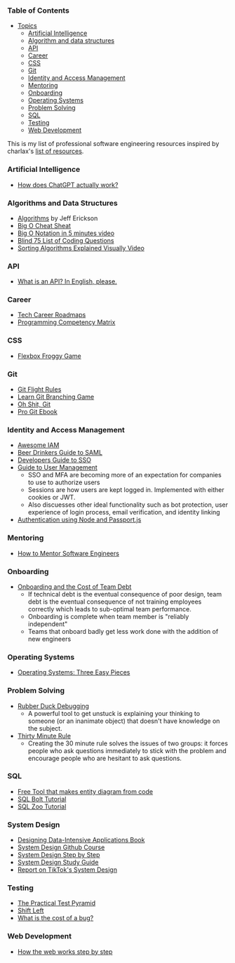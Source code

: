 ### Table of Contents

  - [Topics](#topics)
    - [Artificial Intelligence](#artificial-intelligence)
    - [Algorithm and data structures](#algorithm-and-data-structures)
    - [API](#api-design-development)
    - [Career](#Career)
    - [CSS](#CSS)
    - [Git](#Git)
    - [Identity and Access Management](#identity-and-access-management)
    - [Mentoring](#Mentoring)
    - [Onboarding](#Onboarding)
    - [Operating Systems](#Operating-Systems)
    - [Problem Solving](#Problem-Solving)
    - [SQL](#SQL)
    - [Testing](#Testing)
    - [Web Development](#Web-Development)

This is my list of professional software engineering resources inspired by charlax's [list of resources](https://github.com/charlax/professional-programming).

### Artificial Intelligence
- [How does ChatGPT actually work?](https://www.scalablepath.com/machine-learning/chatgpt-architecture-explained)

### Algorithms and Data Structures
- [Algorithms](http://jeffe.cs.illinois.edu/teaching/algorithms/) by Jeff Erickson
- [Big O Cheat Sheat](https://www.bigocheatsheet.com)
- [Big O Notation in 5 minutes video](https://www.youtube.com/watch?v=__vX2sjlpXU)
- [Blind 75 List of Coding Questions](https://leetcode.com/discuss/general-discussion/460599/blind-75-leetcode-questions)
- [Sorting Algorithms Explained Visually Video](https://www.youtube.com/watch?v=RfXt_qHDEPw)

### API

- [What is an API? In English, please.](https://www.freecodecamp.org/news/what-is-an-api-in-english-please-b880a3214a82/)

### Career

- [Tech Career Roadmaps](https://roadmap.sh)
- [Programming Competency Matrix](https://www.sijinjoseph.com/programmer-competency-matrix/)
  
### CSS
- [Flexbox Froggy Game](https://flexboxfroggy.com/)

### Git
- [Git Flight Rules](https://github.com/k88hudson/git-flight-rules)
- [Learn Git Branching Game](https://learngitbranching.js.org/?locale=en_US)
- [Oh Shit, Git](https://ohshitgit.com)
- [Pro Git Ebook](https://git-scm.com/book/en/v2)

### Identity and Access Management
- [Awesome IAM](https://github.com/kdeldycke/awesome-iam)
- [Beer Drinkers Guide to SAML](https://duo.com/blog/the-beer-drinkers-guide-to-saml)
- [Developers Guide to SSO](https://workos.com/blog/the-developers-guide-to-sso)
- [Guide to User Management](https://workos.com/blog/the-developers-guide-to-user-management)
  - SSO and MFA are becoming more of an expectation for companies to use to authorize users
  - Sessions are how users are kept logged in. Implemented with either cookies or JWT.
  - Also discuesses other ideal functionality such as bot protection, user experience of login process, email verification, and identity linking 
- [Authentication using Node and Passport.js](https://www.freecodecamp.org/news/learn-how-to-handle-authentication-with-node-using-passport-js-4a56ed18e81e/)

### Mentoring
- [How to Mentor Software Engineers](https://read.highgrowthengineer.com/p/2024-guide-to-mentoring-for-software)


### Onboarding

- [Onboarding and the Cost of Team Debt](https://www.kateheddleston.com/blog/onboarding-and-the-cost-of-team-debt)
  - If technical debt is the eventual consequence of poor design, team debt is the eventual consequence of not training employees correctly which leads to sub-optimal team performance.
  - Onboarding is complete when team member is "reliably independent"
  - Teams that onboard badly get less work done with the addition of new engineers

### Operating Systems
- [Operating Systems: Three Easy Pieces](https://pages.cs.wisc.edu/~remzi/OSTEP/)
  

### Problem Solving

- [Rubber Duck Debugging](https://rubberduckdebugging.com/)
  - A powerful tool to get unstuck is explaining your thinking to someone (or an inanimate object) that doesn't have knowledge on the subject.
- [Thirty Minute Rule](https://daniel.feldroy.com/posts/thirty-minute-rule)
  - Creating the 30 minute rule solves the issues of two groups: it forces people who ask questions immediately to stick with the problem and encourage people who are hesitant to ask questions.

### SQL

- [Free Tool that makes entity diagram from code](https://dbdiagram.io/home)
- [SQL Bolt Tutorial](https://sqlbolt.com)
- [SQL Zoo Tutorial](https://sqlzoo.net/wiki/SQL_Tutorial)

### System Design

- [Designing Data-Intensive Applications Book](https://www.amazon.com/Designing-Data-Intensive-Applications-Reliable-Maintainable/dp/1449373321)
- [System Design Github Course](https://github.com/karanpratapsingh/system-design?tab=readme-ov-file)
- [System Design Step by Step](https://gist.github.com/vasanthk/485d1c25737e8e72759f)
- [System Design Study Guide](https://docs.google.com/document/d/1KfyhNgojjp-0fyBFqqV7jaGErPGFfo1BgnuN9_yDIkk)
- [Report on TikTok's System Design](https://arxiv.org/pdf/2209.07663.pdf)

### Testing

- [The Practical Test Pyramid](https://martinfowler.com/articles/practical-test-pyramid.html)
- [Shift Left](https://www.freecodecamp.org/news/what-is-shift-left-in-software/)
- [What is the cost of a bug?](https://azevedorafaela.com/2018/04/27/what-is-the-cost-of-a-bug/)

### Web Development
- [How the web works step by step](https://github.com/vasanthk/how-web-works)